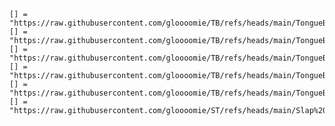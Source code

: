 
    [] = "https://raw.githubusercontent.com/gloooomie/TB/refs/heads/main/TongueBattlesPublic.lua",
    [] = "https://raw.githubusercontent.com/gloooomie/TB/refs/heads/main/TongueBattlesPublic.lua",
    [] = "https://raw.githubusercontent.com/gloooomie/TB/refs/heads/main/TongueBattlesPublic.lua",
    [] = "https://raw.githubusercontent.com/gloooomie/TB/refs/heads/main/TongueBattlesPublic.lua",
    [] = "https://raw.githubusercontent.com/gloooomie/TB/refs/heads/main/TongueBattlesPublic.lua",
    [] = "https://raw.githubusercontent.com/gloooomie/ST/refs/heads/main/Slap%20Tower%20Public",
